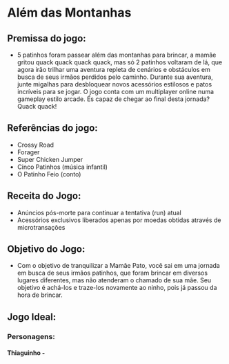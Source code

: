 # Além das Montanhas

## Premissa do jogo:

- 5 patinhos foram passear além das montanhas para brincar, a mamãe gritou quack quack quack quack, mas só 2 patinhos voltaram de lá, que agora irão trilhar uma aventura repleta de cenários e obstáculos em busca de seus irmãos perdidos pelo caminho. Durante sua aventura, junte migalhas para desbloquear novos acessórios estilosos e patos incríveis para se jogar. O jogo conta com um multiplayer online numa gameplay estilo arcade. És capaz de chegar ao final desta jornada? Quack quack!

## Referências do jogo:

- Crossy Road
- Forager
- Super Chicken Jumper
- Cinco Patinhos (música infantil)
- O Patinho Feio (conto)

## Receita do Jogo:

- Anúncios pós-morte para continuar a tentativa (run) atual
- Acessórios exclusivos liberados apenas por moedas obtidas através de microtransações

## Objetivo do Jogo:

- Com o objetivo de tranquilizar a Mamãe Pato, você sai em uma jornada em busca de seus irmãos patinhos, que foram brincar em diversos lugares diferentes, mas não atenderam o chamado de sua mãe. Seu objetivo é achá-los e traze-los novamente ao ninho, pois já passou da hora de brincar.

## Jogo Ideal:

### Personagens:

#### Thiaguinho - 
